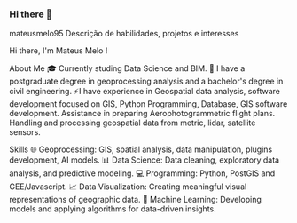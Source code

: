 ### Hi there 👋

mateusmelo95
Descrição de habilidades, projetos e interesses

Hi there, I'm Mateus Melo !

About Me 
🎓 Currently studing Data Science and BIM. 
💼 I have a postgraduate degree in geoprocessing analysis and a bachelor's degree in civil engineering. 
⚡️I have experience in Geospatial data analysis, software development focused on GIS, Python Programming, Database, GIS software development. Assistance in preparing Aerophotogrammetric flight plans. Handling and processing geospatial data from metric, lidar, satellite sensors.

Skills 
🌐 Geoprocessing: GIS, spatial analysis, data manipulation, plugins development, AI models. 
📊 Data Science: Data cleaning, exploratory data analysis, and predictive modeling. 
💻 Programming: Python, PostGIS and GEE/Javascript. 
📈 Data Visualization: Creating meaningful visual representations of geographic data. 
🧠 Machine Learning: Developing models and applying algorithms for data-driven insights.

